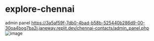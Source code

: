 # explore-chennai

admin panel
https://3a5af59f-7db0-4bad-b58b-525440b286d9-00-30oa4bog7ba2i.janeway.replit.dev/chennai-contacts/admin_panel.php
![image](https://github.com/Mk-d-law/explore-chennai/assets/142420493/8ef2a5b9-a921-4b8a-92b6-f47f75b5ab55)
